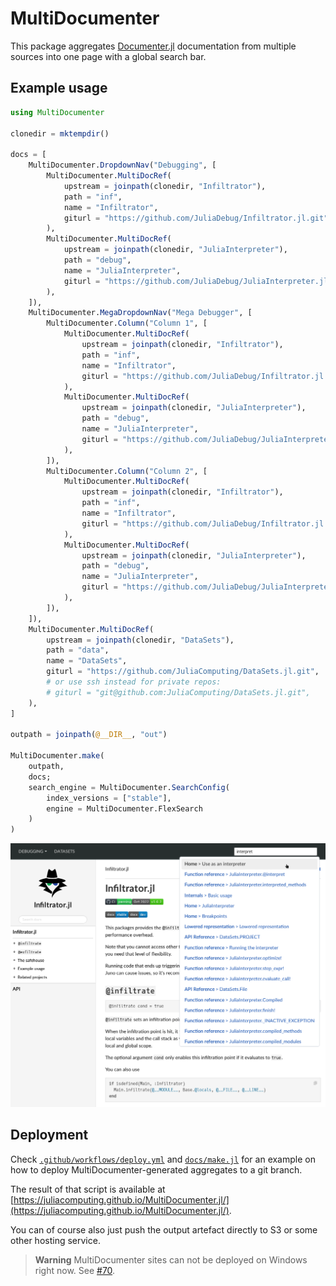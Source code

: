 # MultiDocumenter

This package aggregates [Documenter.jl](https://github.com/JuliaDocs/Documenter.jl) documentation from multiple sources into one page with a global search bar.

## Example usage
```julia
using MultiDocumenter

clonedir = mktempdir()

docs = [
    MultiDocumenter.DropdownNav("Debugging", [
        MultiDocumenter.MultiDocRef(
            upstream = joinpath(clonedir, "Infiltrator"),
            path = "inf",
            name = "Infiltrator",
            giturl = "https://github.com/JuliaDebug/Infiltrator.jl.git",
        ),
        MultiDocumenter.MultiDocRef(
            upstream = joinpath(clonedir, "JuliaInterpreter"),
            path = "debug",
            name = "JuliaInterpreter",
            giturl = "https://github.com/JuliaDebug/JuliaInterpreter.jl.git",
        ),
    ]),
    MultiDocumenter.MegaDropdownNav("Mega Debugger", [
        MultiDocumenter.Column("Column 1", [
            MultiDocumenter.MultiDocRef(
                upstream = joinpath(clonedir, "Infiltrator"),
                path = "inf",
                name = "Infiltrator",
                giturl = "https://github.com/JuliaDebug/Infiltrator.jl.git",
            ),
            MultiDocumenter.MultiDocRef(
                upstream = joinpath(clonedir, "JuliaInterpreter"),
                path = "debug",
                name = "JuliaInterpreter",
                giturl = "https://github.com/JuliaDebug/JuliaInterpreter.jl.git",
            ),
        ]),
        MultiDocumenter.Column("Column 2", [
            MultiDocumenter.MultiDocRef(
                upstream = joinpath(clonedir, "Infiltrator"),
                path = "inf",
                name = "Infiltrator",
                giturl = "https://github.com/JuliaDebug/Infiltrator.jl.git",
            ),
            MultiDocumenter.MultiDocRef(
                upstream = joinpath(clonedir, "JuliaInterpreter"),
                path = "debug",
                name = "JuliaInterpreter",
                giturl = "https://github.com/JuliaDebug/JuliaInterpreter.jl.git",
            ),
        ]),
    ]),
    MultiDocumenter.MultiDocRef(
        upstream = joinpath(clonedir, "DataSets"),
        path = "data",
        name = "DataSets",
        giturl = "https://github.com/JuliaComputing/DataSets.jl.git",
        # or use ssh instead for private repos:
        # giturl = "git@github.com:JuliaComputing/DataSets.jl.git",
    ),
]

outpath = joinpath(@__DIR__, "out")

MultiDocumenter.make(
    outpath,
    docs;
    search_engine = MultiDocumenter.SearchConfig(
        index_versions = ["stable"],
        engine = MultiDocumenter.FlexSearch
    )
)
```

![example](sample.png)

## Deployment

Check [`.github/workflows/deploy.yml`](.github/workflows/deploy.yml) and [`docs/make.jl`](docs/make.jl) for an example on how to deploy MultiDocumenter-generated aggregates to a git branch.

The result of that script is available at [https://juliacomputing.github.io/MultiDocumenter.jl/](https://juliacomputing.github.io/MultiDocumenter.jl/).

You can of course also just push the output artefact directly to S3 or some other hosting service.

> **Warning**
> MultiDocumenter sites can not be deployed on Windows right now.
> See [#70](https://github.com/JuliaComputing/MultiDocumenter.jl/issues/70).
